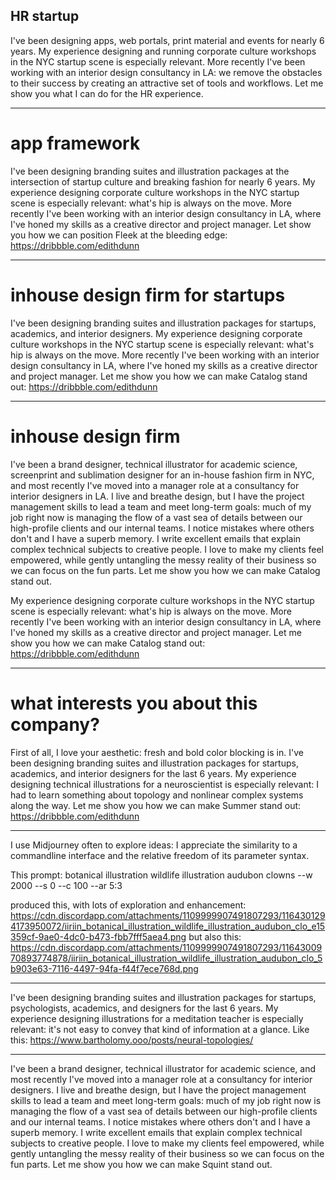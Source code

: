 

## HR startup

I've been designing apps, web portals, print material and events for nearly 6 years. My experience designing and running corporate culture workshops in the NYC startup scene is especially relevant. More recently I've been working with an interior design consultancy in LA: we remove the obstacles to their success by creating an attractive set of tools and workflows. Let me show you what I can do for the HR experience.

---

# app framework

I've been designing branding suites and illustration packages at the intersection of startup culture and breaking fashion for nearly 6 years. My experience designing corporate culture workshops in the NYC startup scene is especially relevant: what's hip is always on the move. More recently I've been working with an interior design consultancy in LA, where I've honed my skills as a creative director and project manager. Let show you how we can position Fleek at the bleeding edge: https://dribbble.com/edithdunn

---

# inhouse design firm for startups

I've been designing branding suites and illustration packages for startups, academics, and interior designers. My experience designing corporate culture workshops in the NYC startup scene is especially relevant: what's hip is always on the move. More recently I've been working with an interior design consultancy in LA, where I've honed my skills as a creative director and project manager. Let me show you how we can make Catalog stand out: https://dribbble.com/edithdunn

---

# inhouse design firm

I've been a brand designer, technical illustrator for academic science, screenprint and sublimation designer for an in-house fashion firm in NYC, and most recently I've moved into a manager role at a consultancy for interior designers in LA. I live and breathe design, but I have the project management skills to lead a team and meet long-term goals: much of my job right now is managing the flow of a vast sea of details between our high-profile clients and our internal teams. I notice mistakes where others don't and I have a superb memory. I write excellent emails that explain complex technical subjects to creative people. I love to make my clients feel empowered, while gently untangling the messy reality of their business so we can focus on the fun parts. Let me show you how we can make Catalog stand out.


My experience designing corporate culture workshops in the NYC startup scene is especially relevant: what's hip is always on the move. More recently I've been working with an interior design consultancy in LA, where I've honed my skills as a creative director and project manager. Let me show you how we can make Catalog stand out: https://dribbble.com/edithdunn

---

# what interests you about this company?

First of all, I love your aesthetic: fresh and bold color blocking is in. I've been designing branding suites and illustration packages for startups, academics, and interior designers for the last 6 years. My experience designing technical illustrations for a neuroscientist is especially relevant: I had to learn something about topology and nonlinear complex systems along the way. Let me show you how we can make Summer stand out: https://dribbble.com/edithdunn

---

I use Midjourney often to explore ideas: I appreciate the similarity to a commandline interface and the relative freedom of its parameter syntax.

This prompt:
botanical illustration wildlife illustration audubon clowns --w 2000 --s 0 --c 100 --ar 5:3

produced this, with lots of exploration and enhancement:
https://cdn.discordapp.com/attachments/1109999907491807293/1164301294173950072/iiriin_botanical_illustration_wildlife_illustration_audubon_clo_e15359cf-9ae0-4dc0-b473-fbb7fff5aea4.png
but also this:
https://cdn.discordapp.com/attachments/1109999907491807293/1164300970893774878/iiriin_botanical_illustration_wildlife_illustration_audubon_clo_5b903e63-7116-4497-94fa-f44f7ece768d.png

---

I've been designing branding suites and illustration packages for startups, psychologists, academics, and designers for the last 6 years. My experience designing illustrations for a meditation teacher is especially relevant: it's not easy to convey that kind of information at a glance. Like this: https://www.bartholomy.ooo/posts/neural-topologies/

---

I've been a brand designer, technical illustrator for academic science, and most recently I've moved into a manager role at a consultancy for interior designers. I live and breathe design, but I have the project management skills to lead a team and meet long-term goals: much of my job right now is managing the flow of a vast sea of details between our high-profile clients and our internal teams. I notice mistakes where others don't and I have a superb memory. I write excellent emails that explain complex technical subjects to creative people. I love to make my clients feel empowered, while gently untangling the messy reality of their business so we can focus on the fun parts. Let me show you how we can make Squint stand out.
